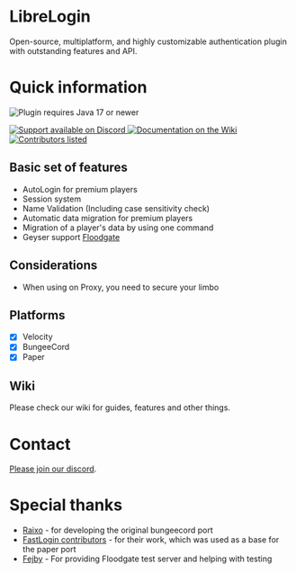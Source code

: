 # LibreLogin

Open-source, multiplatform, and highly customizable authentication plugin with outstanding features and API.

# Quick information

<img src="https://img.shields.io/badge/Java%20version-%2017+-blue?style=for-the-badge&logo=java&logoColor=white"
alt="Plugin requires Java 17 or newer"></img>

<a href="https://discord.gg/HP3CSfCv2v">
<img src="https://img.shields.io/badge/Discord-%20SUPPORT-blue?style=for-the-badge&logo=discord&logoColor=white" 
alt="Support available on Discord"></img>
</a>
<a href="https://github.com/kyngs/LibreLogin/wiki">
<img src="https://img.shields.io/badge/Documentation-555555?style=for-the-badge&logo=wikipedia" alt="Documentation on the Wiki"></img>
</a>

<a href="https://github.com/kyngs/LibreLogin/graphs/contributors">
<img src="https://img.shields.io/badge/Contributors-Credits-blue?style=for-the-badge" 
alt="Contributors listed"></img>
</a>

## Basic set of features

- AutoLogin for premium players
- Session system
- Name Validation (Including case sensitivity check)
- Automatic data migration for premium players
- Migration of a player's data by using one command
- Geyser support [Floodgate](https://github.com/kyngs/LibreLogin/wiki/Floodgate)

## Considerations

- When using on Proxy, you need to secure your limbo

## Platforms

- [x] Velocity
- [x] BungeeCord
- [x] Paper

## Wiki

Please check our wiki for guides, features and other things.

# Contact

[Please join our discord](https://discord.gg/HP3CSfCv2v).

# Special thanks

- [Raixo](https://github.com/RAIXOCZ) - for developing the original bungeecord port
- [FastLogin contributors](https://github.com/games647/FastLogin) - for their work, which was used as a base for the
  paper port
- [Fejby](https://github.com/Fejby) - For providing Floodgate test server and helping with testing
